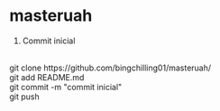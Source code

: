 # masteruah
1. Commit inicial
<br />
git clone https://github.com/bingchilling01/masteruah/ <br />
git add README.md <br />
git commit -m "commit inicial" <br />
git push <br />
